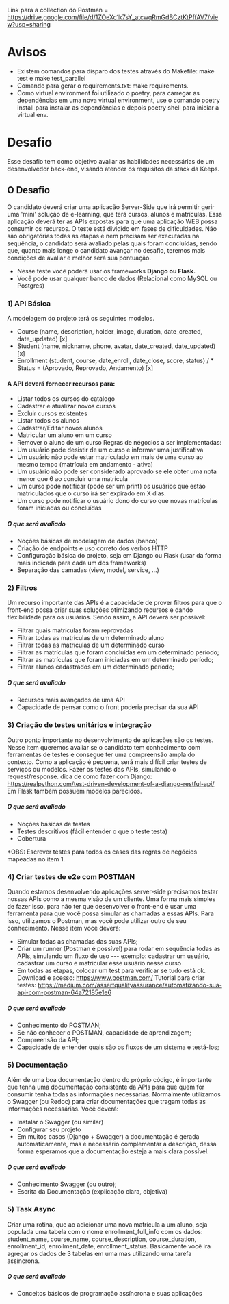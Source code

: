 Link para a collection do Postman = https://drive.google.com/file/d/1ZOeXc1k7sY_atcwqRmGdBCztKtPffAV7/view?usp=sharing


# Avisos
- Existem comandos para disparo dos testes através do Makefile: make test e make test_parallel
- Comando para gerar o requirements.txt: make requirements.
- Como virtual environment foi utilizado o poetry, para carregar as dependências em uma nova virtual environment, use o comando poetry install para instalar as dependências e depois poetry shell para iniciar a virtual env.


# Desafio
Esse desafio tem como objetivo avaliar as habilidades necessárias de um desenvolvedor back-end, 
visando atender os requisitos da stack da Keeps.
## O Desafio
O candidato deverá criar uma aplicação Server-Side que irá permitir gerir uma 'mini' solução de e-learning, 
que terá cursos, alunos e matrículas. Essa aplicação deverá ter as APIs expostas para que uma aplicação WEB
possa consumir os recursos.
O teste está dividido em fases de dificuldades. Não são obrigatórias todas as etapas e nem precisam ser executadas na sequência, o candidato será avaliado pelas quais foram concluídas, sendo que, quanto mais longe o candidato avançar no desafio, teremos mais condições de avaliar e melhor será sua pontuação.
- Nesse teste você poderá usar os frameworks **Django ou Flask.**
- Você pode usar qualquer banco de dados (Relacional como MySQL ou Postgres)

### 1) API Básica
A modelagem do projeto terá os seguintes modelos.
- Course (name, description, holder_image, duration, date_created, date_updated) [x]
- Student (name, nickname, phone, avatar, date_created, date_updated) [x]
- Enrollment (student, course, date_enroll, date_close, score, status) / * Status = (Aprovado, Reprovado, Andamento) [x]

#### A API deverá fornecer recursos para:
- Listar todos os cursos do catalogo
- Cadastrar e atualizar novos cursos
- Excluir cursos existentes
- Listar todos os alunos
- Cadastrar/Editar novos alunos
- Matricular um aluno em um curso
- Remover o aluno de um curso
Regras de négocios a ser implementadas:
- Um usuário pode desistir de um curso e informar uma justificativa
- Um usuário não pode estar matriculado em mais de uma curso ao mesmo tempo (matrícula em andamento - ativa)
- Um usuário não pode ser considerado aprovado se ele obter uma nota menor que 6 ao concluir uma matrícula
- Um curso pode notificar (pode ser um print) os usuários que estão matriculados que o curso irá ser expirado em X dias.
- Um curso pode notificar o usuário dono do curso que novas matrículas foram iniciadas ou concluídas

##### O que será avaliado
- Noções básicas de modelagem de dados (banco)
- Criação de endpoints e uso correto dos verbos HTTP
- Configuração básica do projeto, seja em Django ou Flask (usar da forma mais indicada para cada um dos frameworks)
- Separação das camadas (view, model, service, ...)
### 2) Filtros
Um recurso importante das APIs é a capacidade de prover filtros para que o front-end possa criar suas soluções otimizando recursos e dando flexibilidade para os usuários. Sendo assim, a API deverá ser possível:
- Filtrar quais matrículas foram reprovadas
- Filtrar todas as matrículas de um determinado aluno
- Filtrar todas as matrículas de um determinado curso
- Filtrar as matrículas que foram concluídas em um determinado período;
- Filtrar as matrículas que foram iniciadas em um determinado período;
- Filtrar alunos cadastrados em um determinado período;
##### O que será avaliado
- Recursos mais avançados de uma API
- Capacidade de pensar como o front poderia precisar da sua API

### 3) Criação de testes unitários e integração
  
Outro ponto importante no desenvolvimento de aplicações são os testes. Nesse item queremos avaliar se
o candidato tem conhecimento com ferramentas de testes e consegue ter uma compreensão ampla do contexto.
Como a aplicação é pequena, será mais difícil criar testes de serviços ou modelos. Fazer os testes das APIs,
simulando o request/response. dica de como fazer com Django:
https://realpython.com/test-driven-development-of-a-django-restful-api/
Em Flask também possuem modelos parecidos.
##### O que será avaliado
- Noções básicas de testes
- Testes descritivos (fácil entender o que o teste testa)
- Cobertura

*OBS: Escrever testes para todos os cases das regras de negócios mapeadas no item 1.
### 4) Criar testes de e2e com POSTMAN
Quando estamos desenvolvendo aplicações server-side precisamos testar nossas APIs como a mesma visão de um cliente. Uma forma mais simples de fazer isso, para não ter que desenvolver o front-end é usar uma ferramenta para que você possa simular as chamadas a essas APIs.
Para isso, utilizamos o Postman, mas você pode utilizar outro de seu conhecimento. Nesse item você deverá:
- Simular todas as chamadas das suas APIs;
- Criar um runner (Postman é possível) para rodar em sequência todas as APIs, simulando um fluxo de uso
--- exemplo: cadastrar um usuário, cadastrar um curso e matricular esse usuário nesse curso
- Em todas as etapas, colocar um test para verificar se tudo está ok.
Download e acesso:
 https://www.postman.com/
Tutorial para criar testes:
 https://medium.com/assertqualityassurance/automatizando-sua-api-com-postman-64a72185e1e6
##### O que será avaliado
- Conhecimento do POSTMAN;
- Se não conhecer o POSTMAN, capacidade de aprendizagem;
- Compreensão da API;
- Capacidade de entender quais são os fluxos de um sistema e testá-los;
### 5) Documentação
Além de uma boa documentação dentro do próprio código, é importante que tenha uma documentação consistente da APIs para que quem for consumir tenha todas as informações necessárias.
Normalmente utilizamos o Swagger (ou Redoc) para criar documentações que tragam todas as informações necessárias. Você deverá:
- Instalar o Swagger (ou similar)
- Configurar seu projeto
- Em muitos casos (Django + Swagger) a documentação é gerada automaticamente, mas é necessário complementar a descrição, dessa forma esperamos que a documentação esteja a mais clara possível.
##### O que será avaliado
- Conhecimento Swagger (ou outro);
- Escrita da Documentação (explicação clara, objetiva)
### 5) Task Async
Criar uma rotina, que ao adicionar uma nova matricula a um aluno, seja populada uma tabela com o nome enrollment_full_info com os dados:
student_name, course_name, course_description, course_duration, enrollment_id, enrollment_date, enrollment_status.
Basicamente você ira agregar os dados de 3 tabelas em uma mas utilizando uma tarefa assíncrona.
##### O que será avaliado
- Conceitos básicos de programação assíncrona e suas aplicações